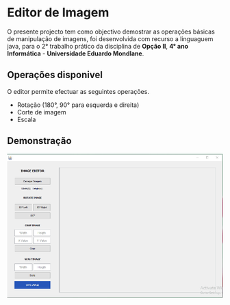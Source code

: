 # Editor de Imagem

O presente projecto tem como objectivo demostrar as operações básicas de manipulação de imagens, foi desenvolvida com recurso a linguaguem java, para o  2° trabalho prático da disciplina de **Opção II**, **4° ano Informática** - **Universidade Eduardo Mondlane**.

## Operações disponivel

O editor permite efectuar as seguintes operações.

- Rotação (180°, 90° para esquerda e direita)
- Corte de imagem
- Escala

## Demonstração

<img src="demo.gif"/> 